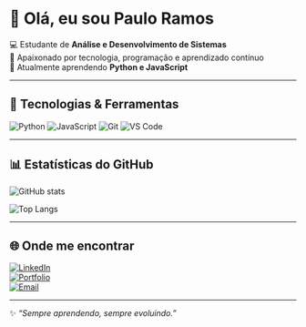 # 👋 Olá, eu sou Paulo Ramos  

💻 Estudante de **Análise e Desenvolvimento de Sistemas**  
🚀 Apaixonado por tecnologia, programação e aprendizado contínuo  
🌱 Atualmente aprendendo **Python e JavaScript**  

---

## 🚀 Tecnologias & Ferramentas

![Python](https://img.shields.io/badge/Python-3776AB?style=for-the-badge&logo=python&logoColor=white)
![JavaScript](https://img.shields.io/badge/JavaScript-323330?style=for-the-badge&logo=javascript&logoColor=yellow)
![Git](https://img.shields.io/badge/Git-F05032?style=for-the-badge&logo=git&logoColor=white)
![VS Code](https://img.shields.io/badge/VS%20Code-007ACC?style=for-the-badge&logo=visual-studio-code&logoColor=white)

---

## 📊 Estatísticas do GitHub  

![GitHub stats](https://github-readme-stats.vercel.app/api?username=SeuUsuario&show_icons=true&theme=tokyonight)  

![Top Langs](https://github-readme-stats.vercel.app/api/top-langs/?username=SeuUsuario&layout=compact&theme=tokyonight)  

---

## 🌐 Onde me encontrar  

[![LinkedIn](https://img.shields.io/badge/LinkedIn-0A66C2?style=for-the-badge&logo=linkedin&logoColor=white)](https://https://www.linkedin.com/in/paulo-ramos-b605a9209)  
[![Portfolio](https://img.shields.io/badge/Portfolio-000000?style=for-the-badge&logo=vercel&logoColor=white)](https://seuportfolio.com)  
[![Email](https://img.shields.io/badge/Email-D14836?style=for-the-badge&logo=gmail&logoColor=white)](mailto:davifd642@gmail.com)  

---

✨ _“Sempre aprendendo, sempre evoluindo.”_  
